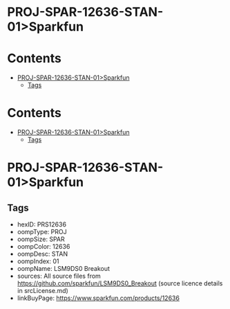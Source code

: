 
PROJ-SPAR-12636-STAN-01>Sparkfun
================================

Contents
========

* [PROJ-SPAR-12636-STAN-01>Sparkfun](#proj-spar-12636-stan-01sparkfun)
	* [Tags](#tags)

Contents
========

* [PROJ-SPAR-12636-STAN-01>Sparkfun](#proj-spar-12636-stan-01sparkfun)
	* [Tags](#tags)

# PROJ-SPAR-12636-STAN-01>Sparkfun

## Tags

- hexID: PRS12636
- oompType: PROJ
- oompSize: SPAR
- oompColor: 12636
- oompDesc: STAN
- oompIndex: 01
- oompName: LSM9DS0 Breakout
- sources: All source files from https://github.com/sparkfun/LSM9DS0_Breakout (source licence details in srcLicense.md)
- linkBuyPage: https://www.sparkfun.com/products/12636
